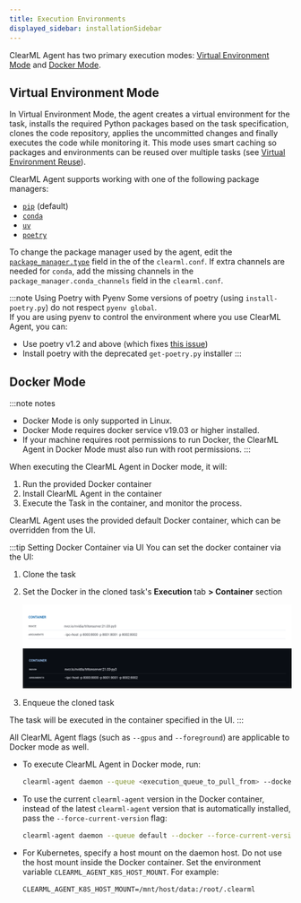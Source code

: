 ```yaml
---
title: Execution Environments
displayed_sidebar: installationSidebar
---
```

ClearML Agent has two primary execution modes: [Virtual Environment Mode](#virtual-environment-mode) and [Docker Mode](#docker-mode). 

## Virtual Environment Mode 

In Virtual Environment Mode, the agent creates a virtual environment for the task, installs the required Python 
packages based on the task specification, clones the code repository, applies the uncommitted changes and finally 
executes the code while monitoring it. This mode uses smart caching so packages and environments can be reused over 
multiple tasks (see [Virtual Environment Reuse](clearml_agent_env_caching.md#virtual-environment-reuse)). 

ClearML Agent supports working with one of the following package managers: 
* [`pip`](https://en.wikipedia.org/wiki/Pip_(package_manager)) (default)
* [`conda`](https://docs.conda.io/en/latest/)
* [`uv`](https://docs.astral.sh/uv/)
* [`poetry`](https://python-poetry.org/)

To change the package manager used by the agent, edit the [`package_manager.type`](../configs/clearml_conf.md#agentpackage_manager) 
field in the of the `clearml.conf`. If extra channels are needed for `conda`, add the missing channels in the 
`package_manager.conda_channels` field in the `clearml.conf`. 

:::note Using Poetry with Pyenv
Some versions of poetry (using `install-poetry.py`) do not respect `pyenv global`.  
If you are using pyenv to control the environment where you use ClearML Agent, you can:
  * Use poetry v1.2 and above (which fixes [this issue](https://github.com/python-poetry/poetry/issues/5077))
  * Install poetry with the deprecated `get-poetry.py` installer
:::

## Docker Mode
:::note notes
* Docker Mode is only supported in Linux.
* Docker Mode requires docker service v19.03 or higher installed.
* If your machine requires root permissions to run Docker, the ClearML Agent in Docker Mode must also run with root permissions. 
:::

When executing the ClearML Agent in Docker mode, it will: 
1. Run the provided Docker container 
1. Install ClearML Agent in the container 
1. Execute the Task in the container, and monitor the process. 
   
ClearML Agent uses the provided default Docker container, which can be overridden from the UI. 

:::tip Setting Docker Container via UI
You can set the docker container via the UI: 
1. Clone the task
2. Set the Docker in the cloned task's **Execution** tab **> Container** section

   ![Container section](../img/webapp_exp_container.png#light-mode-only)
   ![Container section](../img/webapp_exp_container_dark.png#dark-mode-only)

3. Enqueue the cloned task

The task will be executed in the container specified in the UI.
:::

All ClearML Agent flags (such as `--gpus` and `--foreground`) are applicable to Docker mode as well. 

* To execute ClearML Agent in Docker mode, run: 
   ```bash
   clearml-agent daemon --queue <execution_queue_to_pull_from> --docker [optional default docker image to use]
   ```

* To use the current `clearml-agent` version in the Docker container, instead of the latest `clearml-agent` version that is 
automatically installed, pass the `--force-current-version` flag:
   ```bash
   clearml-agent daemon --queue default --docker --force-current-version
   ```

* For Kubernetes, specify a host mount on the daemon host. Do not use the host mount inside the Docker container.
   Set the environment variable `CLEARML_AGENT_K8S_HOST_MOUNT`.
   For example:
   ```
   CLEARML_AGENT_K8S_HOST_MOUNT=/mnt/host/data:/root/.clearml
   ``` 